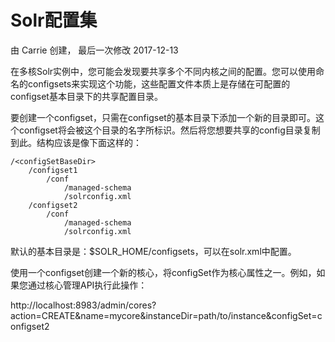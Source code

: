 # Solr配置集

 由 Carrie 创建， 最后一次修改 2017-12-13     

在多核Solr实例中，您可能会发现要共享多个不同内核之间的配置。您可以使用命名的configsets来实现这个功能，这些配置文件本质上是存储在可配置的configset基本目录下的共享配置目录。

要创建一个configset，只需在configset的基本目录下添加一个新的目录即可。这个configset将会被这个目录的名字所标识。然后将您想要共享的config目录复制到此。结构应该是像下面这样的：

```
/<configSetBaseDir>
    /configset1
        /conf
            /managed-schema
            /solrconfig.xml
    /configset2
        /conf
            /managed-schema
            /solrconfig.xml
```

默认的基本目录是：$SOLR_HOME/configsets，可以在solr.xml中配置。

使用一个configset创建一个新的核心，将configSet作为核心属性之一。例如，如果您通过核心管理API执行此操作：

http://localhost:8983/admin/cores?action=CREATE&name=mycore&instanceDir=path/to/instance&configSet=configset2